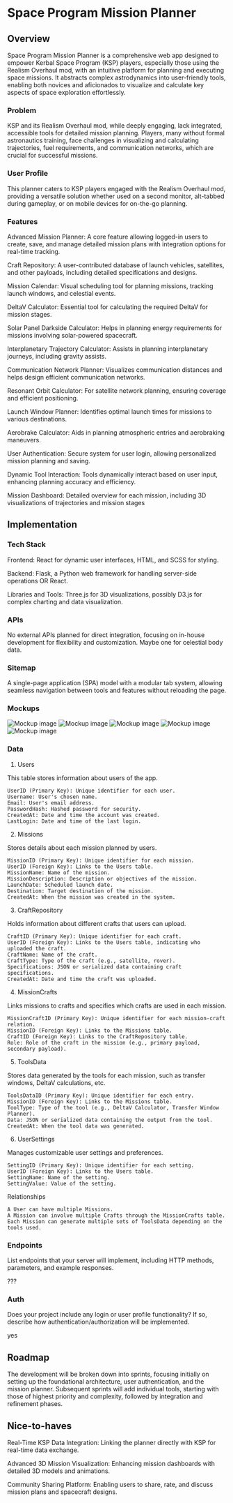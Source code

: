 # Space Program Mission Planner

## Overview

Space Program Mission Planner is a comprehensive web app designed to empower Kerbal Space Program (KSP) players, especially those using the Realism Overhaul mod, with an intuitive platform for planning and executing space missions. It abstracts complex astrodynamics into user-friendly tools, enabling both novices and aficionados to visualize and calculate key aspects of space exploration effortlessly.

### Problem

KSP and its Realism Overhaul mod, while deeply engaging, lack integrated, accessible tools for detailed mission planning. Players, many without formal astronautics training, face challenges in visualizing and calculating trajectories, fuel requirements, and communication networks, which are crucial for successful missions.

### User Profile

This planner caters to KSP players engaged with the Realism Overhaul mod, providing a versatile solution whether used on a second monitor, alt-tabbed during gameplay, or on mobile devices for on-the-go planning.

### Features

Advanced Mission Planner: A core feature allowing logged-in users to create, save, and manage detailed mission plans with integration options for real-time tracking.

Craft Repository: A user-contributed database of launch vehicles, satellites, and other payloads, including detailed specifications and designs.

Mission Calendar: Visual scheduling tool for planning missions, tracking launch windows, and celestial events.

DeltaV Calculator: Essential tool for calculating the required DeltaV for mission stages.

Solar Panel Darkside Calculator: Helps in planning energy requirements for missions involving solar-powered spacecraft.

Interplanetary Trajectory Calculator: Assists in planning interplanetary journeys, including gravity assists.

Communication Network Planner: Visualizes communication distances and helps design efficient communication networks.

Resonant Orbit Calculator: For satellite network planning, ensuring coverage and efficient positioning.

Launch Window Planner: Identifies optimal launch times for missions to various destinations.

Aerobrake Calculator: Aids in planning atmospheric entries and aerobraking maneuvers.

User Authentication: Secure system for user login, allowing personalized mission planning and saving.

Dynamic Tool Interaction: Tools dynamically interact based on user input, enhancing planning accuracy and efficiency.

Mission Dashboard: Detailed overview for each mission, including 3D visualizations of trajectories and mission stages


## Implementation

### Tech Stack

Frontend: React for dynamic user interfaces, HTML, and SCSS for styling.

Backend: Flask, a Python web framework for handling server-side operations OR React.

Libraries and Tools: Three.js for 3D visualizations, possibly D3.js for complex charting and data visualization.

### APIs

No external APIs planned for direct integration, focusing on in-house development for flexibility and customization. Maybe one for celestial body data.

### Sitemap

A single-page application (SPA) model with a modular tab system, allowing seamless navigation between tools and features without reloading the page.


### Mockups

![Mockup image](https://github.com/HMouaziz/KSP-MissionPlanner/blob/main/Screenshot-2024-03-15-01.png?raw=true)
![Mockup image](https://github.com/HMouaziz/KSP-MissionPlanner/blob/main/Screenshot-2024-03-15-02.png?raw=true)
![Mockup image](https://github.com/HMouaziz/KSP-MissionPlanner/blob/main/Screenshot-2024-03-15-03.png?raw=true)
![Mockup image](https://github.com/HMouaziz/KSP-MissionPlanner/blob/main/Screenshot-2024-03-15-04.png?raw=true)
![Mockup image](https://github.com/HMouaziz/KSP-MissionPlanner/blob/main/Screenshot-2024-03-15-05.png?raw=true)

### Data

1. Users

This table stores information about users of the app.

    UserID (Primary Key): Unique identifier for each user.
    Username: User's chosen name.
    Email: User's email address.
    PasswordHash: Hashed password for security.
    CreatedAt: Date and time the account was created.
    LastLogin: Date and time of the last login.

2. Missions

Stores details about each mission planned by users.

    MissionID (Primary Key): Unique identifier for each mission.
    UserID (Foreign Key): Links to the Users table.
    MissionName: Name of the mission.
    MissionDescription: Description or objectives of the mission.
    LaunchDate: Scheduled launch date.
    Destination: Target destination of the mission.
    CreatedAt: When the mission was created in the system.

3. CraftRepository

Holds information about different crafts that users can upload.

    CraftID (Primary Key): Unique identifier for each craft.
    UserID (Foreign Key): Links to the Users table, indicating who uploaded the craft.
    CraftName: Name of the craft.
    CraftType: Type of the craft (e.g., satellite, rover).
    Specifications: JSON or serialized data containing craft specifications.
    CreatedAt: Date and time the craft was uploaded.

4. MissionCrafts

Links missions to crafts and specifies which crafts are used in each mission.

    MissionCraftID (Primary Key): Unique identifier for each mission-craft relation.
    MissionID (Foreign Key): Links to the Missions table.
    CraftID (Foreign Key): Links to the CraftRepository table.
    Role: Role of the craft in the mission (e.g., primary payload, secondary payload).

5. ToolsData

Stores data generated by the tools for each mission, such as transfer windows, DeltaV calculations, etc.

    ToolsDataID (Primary Key): Unique identifier for each entry.
    MissionID (Foreign Key): Links to the Missions table.
    ToolType: Type of the tool (e.g., DeltaV Calculator, Transfer Window Planner).
    Data: JSON or serialized data containing the output from the tool.
    CreatedAt: When the tool data was generated.

6. UserSettings

Manages customizable user settings and preferences.

    SettingID (Primary Key): Unique identifier for each setting.
    UserID (Foreign Key): Links to the Users table.
    SettingName: Name of the setting.
    SettingValue: Value of the setting.

Relationships

    A User can have multiple Missions.
    A Mission can involve multiple Crafts through the MissionCrafts table.
    Each Mission can generate multiple sets of ToolsData depending on the tools used.


### Endpoints

List endpoints that your server will implement, including HTTP methods, parameters, and example responses.

???

### Auth

Does your project include any login or user profile functionality? If so, describe how authentication/authorization will be implemented.

yes

## Roadmap

The development will be broken down into sprints, focusing initially on setting up the foundational architecture, user authentication, and the mission planner. Subsequent sprints will add individual tools, starting with those of highest priority and complexity, followed by integration and refinement phases.

## Nice-to-haves

Real-Time KSP Data Integration: Linking the planner directly with KSP for real-time data exchange.

Advanced 3D Mission Visualization: Enhancing mission dashboards with detailed 3D models and animations.

Community Sharing Platform: Enabling users to share, rate, and discuss mission plans and spacecraft designs.
